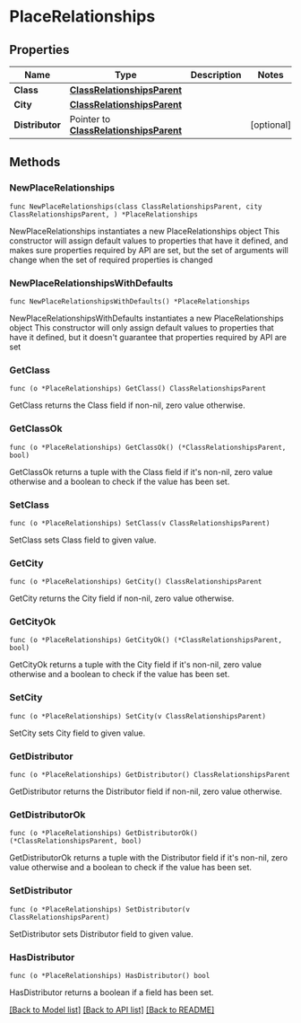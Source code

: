 # PlaceRelationships

## Properties

Name | Type | Description | Notes
------------ | ------------- | ------------- | -------------
**Class** | [**ClassRelationshipsParent**](ClassRelationshipsParent.md) |  | 
**City** | [**ClassRelationshipsParent**](ClassRelationshipsParent.md) |  | 
**Distributor** | Pointer to [**ClassRelationshipsParent**](ClassRelationshipsParent.md) |  | [optional] 

## Methods

### NewPlaceRelationships

`func NewPlaceRelationships(class ClassRelationshipsParent, city ClassRelationshipsParent, ) *PlaceRelationships`

NewPlaceRelationships instantiates a new PlaceRelationships object
This constructor will assign default values to properties that have it defined,
and makes sure properties required by API are set, but the set of arguments
will change when the set of required properties is changed

### NewPlaceRelationshipsWithDefaults

`func NewPlaceRelationshipsWithDefaults() *PlaceRelationships`

NewPlaceRelationshipsWithDefaults instantiates a new PlaceRelationships object
This constructor will only assign default values to properties that have it defined,
but it doesn't guarantee that properties required by API are set

### GetClass

`func (o *PlaceRelationships) GetClass() ClassRelationshipsParent`

GetClass returns the Class field if non-nil, zero value otherwise.

### GetClassOk

`func (o *PlaceRelationships) GetClassOk() (*ClassRelationshipsParent, bool)`

GetClassOk returns a tuple with the Class field if it's non-nil, zero value otherwise
and a boolean to check if the value has been set.

### SetClass

`func (o *PlaceRelationships) SetClass(v ClassRelationshipsParent)`

SetClass sets Class field to given value.


### GetCity

`func (o *PlaceRelationships) GetCity() ClassRelationshipsParent`

GetCity returns the City field if non-nil, zero value otherwise.

### GetCityOk

`func (o *PlaceRelationships) GetCityOk() (*ClassRelationshipsParent, bool)`

GetCityOk returns a tuple with the City field if it's non-nil, zero value otherwise
and a boolean to check if the value has been set.

### SetCity

`func (o *PlaceRelationships) SetCity(v ClassRelationshipsParent)`

SetCity sets City field to given value.


### GetDistributor

`func (o *PlaceRelationships) GetDistributor() ClassRelationshipsParent`

GetDistributor returns the Distributor field if non-nil, zero value otherwise.

### GetDistributorOk

`func (o *PlaceRelationships) GetDistributorOk() (*ClassRelationshipsParent, bool)`

GetDistributorOk returns a tuple with the Distributor field if it's non-nil, zero value otherwise
and a boolean to check if the value has been set.

### SetDistributor

`func (o *PlaceRelationships) SetDistributor(v ClassRelationshipsParent)`

SetDistributor sets Distributor field to given value.

### HasDistributor

`func (o *PlaceRelationships) HasDistributor() bool`

HasDistributor returns a boolean if a field has been set.


[[Back to Model list]](../README.md#documentation-for-models) [[Back to API list]](../README.md#documentation-for-api-endpoints) [[Back to README]](../README.md)



